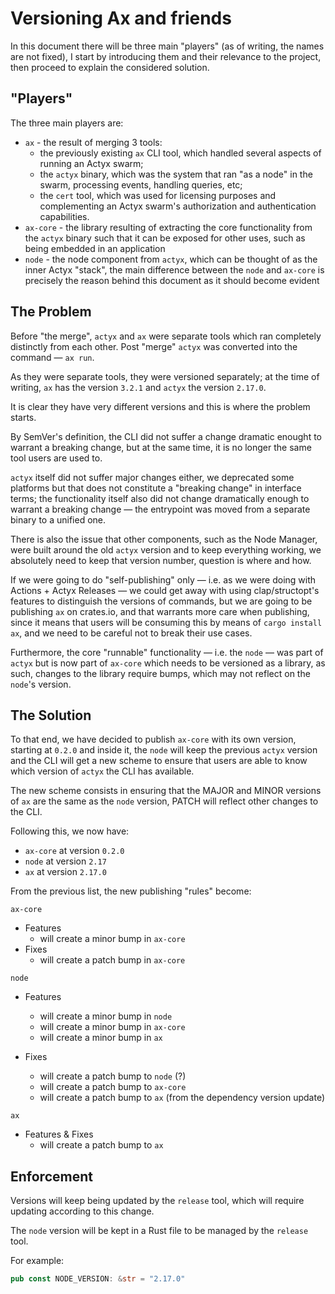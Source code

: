 # Versioning Ax and friends

In this document there will be three main "players" (as of writing, the names are not
fixed), I start by introducing them and their relevance to the project, then proceed
to explain the considered solution.

## "Players"

The three main players are:
- `ax` - the result of merging 3 tools:
  - the previously existing `ax` CLI tool,
    which handled several aspects of running an Actyx swarm;
  - the `actyx` binary, which was the system that ran "as a node" in the swarm,
    processing events, handling queries, etc;
  - the `cert` tool, which was used for licensing purposes and complementing an Actyx
    swarm's authorization and authentication capabilities.
- `ax-core` - the library resulting of extracting the core functionality from the
  `actyx` binary such that it can be exposed for other uses, such as being embedded
  in an application
- `node` - the node component from `actyx`, which can be thought of as the inner Actyx
  "stack", the main difference between the `node` and `ax-core` is precisely the reason
  behind this document as it should become evident

## The Problem

Before "the merge", `actyx` and `ax` were separate tools which ran completely distinctly
from each other. Post "merge" `actyx` was converted into the command — `ax run`.

As they were separate tools, they were versioned separately; at the time of writing,
`ax` has the version `3.2.1` and `actyx` the version `2.17.0`.

It is clear they have very different versions and this is where the problem starts.

By SemVer's definition, the CLI did not suffer a change dramatic enought to warrant a
breaking change, but at the same time, it is no longer the same tool users are used to.

`actyx` itself did not suffer major changes either, we deprecated some platforms but
that does not constitute a "breaking change" in interface terms; the functionality
itself also did not change dramatically enough to warrant a breaking change — the
entrypoint was moved from a separate binary to a unified one.

There is also the issue that other components, such as the Node Manager, were built
around the old `actyx` version and to keep everything working, we absolutely need to
keep that version number, question is where and how.

If we were going to do "self-publishing" only — i.e. as we were doing with Actions +
Actyx Releases — we could get away with using clap/structopt's features to distinguish
the versions of commands, but we are going to be publishing `ax` on crates.io, and that
warrants more care when publishing, since it means that users will be consuming this
by means of `cargo install ax`, and we need to be careful not to break their use cases.

Furthermore, the core "runnable" functionality — i.e. the `node` — was part of `actyx`
but is now part of `ax-core` which needs to be versioned as a library, as such, changes
to the library require bumps, which may not reflect on the `node`'s version.

## The Solution

To that end, we have decided to publish `ax-core` with its own version, starting at
`0.2.0` and inside it, the `node` will keep the previous `actyx` version and the CLI
will get a new scheme to ensure that users are able to know which version of `actyx`
the CLI has available.

The new scheme consists in ensuring that the MAJOR and MINOR versions of `ax` are the
same as the `node` version, PATCH will reflect other changes to the CLI.

Following this, we now have:

- `ax-core` at version `0.2.0`
- `node` at version `2.17`
- `ax` at version `2.17.0`

From the previous list, the new publishing "rules" become:

`ax-core`
- Features
  - will create a minor bump in `ax-core`
- Fixes
  - will create a patch bump in `ax-core`

`node`
- Features
  - will create a minor bump in `node`
  - will create a minor bump in `ax-core`
  - will create a minor bump in `ax`

- Fixes
  - will create a patch bump to `node` (?)
  - will create a patch bump to `ax-core`
  - will create a patch bump to `ax` (from the dependency version update)

`ax`
- Features & Fixes
  - will create a patch bump to `ax`

## Enforcement

Versions will keep being updated by the `release` tool, which will require updating
according to this change.

The `node` version will be kept in a Rust file to be managed by the `release` tool.

For example:

```rust
pub const NODE_VERSION: &str = "2.17.0"
```
